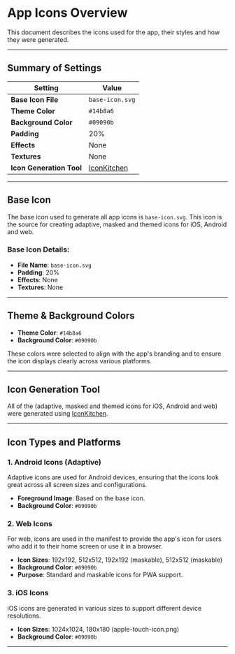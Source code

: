 # App Icons Overview

This document describes the icons used for the app, their styles and how they were generated.

---

## Summary of Settings

| Setting            | Value      |
|--------------------|------------|
| **Base Icon File** | `base-icon.svg` |
| **Theme Color**    | `#14b8a6` |
| **Background Color** | `#09090b` |
| **Padding**        | 20%        |
| **Effects**        | None       |
| **Textures**       | None       |
| **Icon Generation Tool** | [IconKitchen](https://icon.kitchen) |

---

## Base Icon

The base icon used to generate all app icons is `base-icon.svg`. This icon is the source for creating adaptive, masked and themed icons for iOS, Android and web.

### Base Icon Details:
- **File Name**: `base-icon.svg`
- **Padding**: 20%
- **Effects**: None
- **Textures**: None

---

## Theme & Background Colors

- **Theme Color**: `#14b8a6`
- **Background Color**: `#09090b`

These colors were selected to align with the app's branding and to ensure the icon displays clearly across various platforms.

---

## Icon Generation Tool

All of the (adaptive, masked and themed icons for iOS, Android and web) were generated using [IconKitchen](https://icon.kitchen).

---

## Icon Types and Platforms

### 1. **Android Icons (Adaptive)**
Adaptive icons are used for Android devices, ensuring that the icons look great across all screen sizes and configurations.
- **Foreground Image**: Based on the base icon.
- **Background Color**: `#09090b`

### 2. **Web Icons**
For web, icons are used in the manifest to provide the app's icon for users who add it to their home screen or use it in a browser.
- **Icon Sizes**: 192x192, 512x512, 192x192 (maskable), 512x512 (maskable)
- **Background Color**: `#09090b`
- **Purpose**: Standard and maskable icons for PWA support.

### 3. **iOS Icons**
iOS icons are generated in various sizes to support different device resolutions.
- **Icon Sizes**: 1024x1024, 180x180 (apple-touch-icon.png)
- **Background Color**: `#09090b`

---
